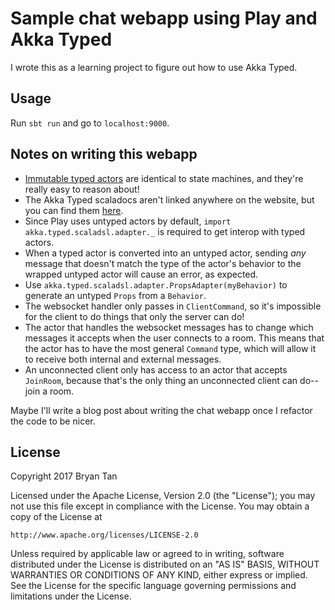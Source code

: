 # Sample chat webapp using Play and Akka Typed

I wrote this as a learning project to figure out how to use Akka Typed.

## Usage

Run `sbt run` and go to `localhost:9000`.

## Notes on writing this webapp

* [Immutable typed actors][actors_source] are identical to state machines, and
  they're really easy to reason about!
* The Akka Typed scaladocs aren't linked anywhere on the website, but you can
  find them [here][akka_typed_scaladoc].
* Since Play uses untyped actors by default, `import
  akka.typed.scaladsl.adapter._` is required to get interop with typed actors.
* When a typed actor is converted into an untyped actor, sending *any* message
  that doesn't match the type of the actor's behavior to the wrapped untyped
  actor will cause an error, as expected.
* Use `akka.typed.scaladsl.adapter.PropsAdapter(myBehavior)` to generate an
  untyped `Props` from a `Behavior`.
* The websocket handler only passes in `ClientCommand`, so it's impossible for
  the client to do things that only the server can do!
* The actor that handles the websocket messages has to change which messages it
  accepts when the user connects to a room. This means that the actor has to
  have the most general `Command` type, which will allow it to receive both
  internal and external messages.
* An unconnected client only has access to an actor that accepts `JoinRoom`,
  because that's the only thing an unconnected client can do--join a room.

Maybe I'll write a blog post about writing the chat webapp once I refactor the
code to be nicer.

[actors_source]: tree/src/main/scala/actors/ChatRoom.scala
[akka_typed_scaladoc]: https://doc.akka.io/api/akka/current/akka/typed/

## License

Copyright 2017 Bryan Tan

Licensed under the Apache License, Version 2.0 (the "License"); you may not use
this file except in compliance with the License. You may obtain a copy of the
License at

    http://www.apache.org/licenses/LICENSE-2.0

Unless required by applicable law or agreed to in writing, software distributed
under the License is distributed on an "AS IS" BASIS, WITHOUT WARRANTIES OR
CONDITIONS OF ANY KIND, either express or implied. See the License for the
specific language governing permissions and limitations under the License.
